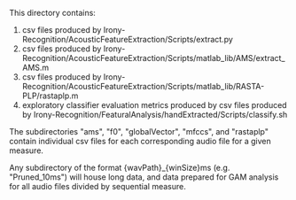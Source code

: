 This directory contains:

  1) csv files produced by Irony-Recognition/AcousticFeatureExtraction/Scripts/extract.py
  2) csv files produced by Irony-Recognition/AcousticFeatureExtraction/Scripts/matlab_lib/AMS/extract_AMS.m
  3) csv files produced by Irony-Recognition/AcousticFeatureExtraction/Scripts/matlab_lib/RASTA-PLP/rastaplp.m
  4) exploratory classifier evaluation metrics produced by csv files produced by Irony-Recognition/FeaturalAnalysis/handExtracted/Scripts/classify.sh
  
The subdirectories "ams", "f0", "globalVector", "mfccs", and "rastaplp" contain individual csv files for each corresponding audio file for a given measure.

Any subdirectory of the format {wavPath}_{winSize}ms (e.g. "Pruned_10ms") will house long data, and data prepared for GAM analysis for all audio files divided by sequential measure.
